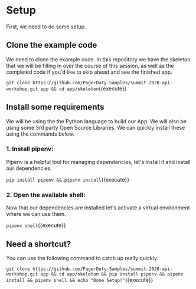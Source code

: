 # Setup

First, we need to do some setup.

## Clone the example code

We need to clone the example code. In this repository we have the skeleton that we will be filling in over the course of this session, as well as the completed code if you'd like to skip ahead and see the finished app.

`git clone https://github.com/PagerDuty-Samples/summit-2020-api-workshop.git app && cd app/skeleton`{{execute}}

## Install some requirements

We will be using the the Python language to build our App. We will also be using some 3rd party Open Source Libraries. We can quickly install these using the commands below.

### 1. Install pipenv:

Pipenv is a helpful tool for managing dependencies, let's install it and install our dependencies.

`pip install pipenv && pipenv install`{{execute}}

### 2. Open the available shell:

Now that our dependencies are installed let's activate a virtual environment where we can use them.

`pipenv shell`{{execute}}


## Need a shortcut?

You can use the following command to catch up really quickly:

`git clone https://github.com/PagerDuty-Samples/summit-2020-api-workshop.git app && cd app/skeleton && pip install pipenv && pipenv install && pipenv shell && echo "Done Setup!"`{{execute}}
